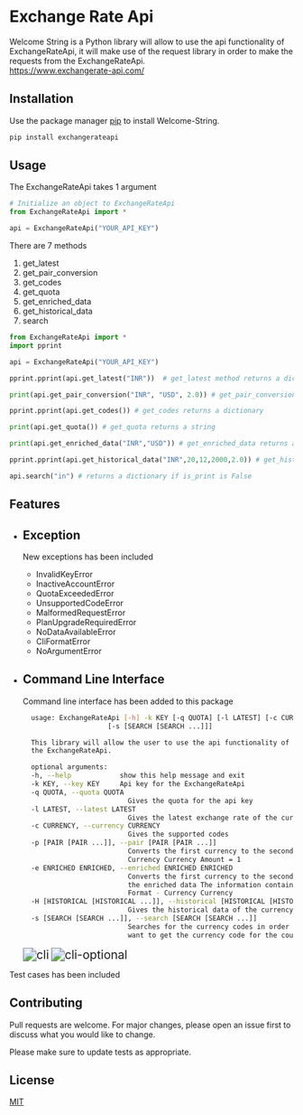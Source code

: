 # Exchange Rate Api

Welcome String is a Python library will allow to use the api functionality of ExchangeRateApi, it will make use of the
request library in order to make the requests from the ExchangeRateApi.<br>
https://www.exchangerate-api.com/

## Installation

Use the package manager [pip](https://pip.pypa.io/en/stable/) to install Welcome-String.

```bash
pip install exchangerateapi
```

## Usage

The ExchangeRateApi takes 1 argument

```python
# Initialize an object to ExchangeRateApi
from ExchangeRateApi import *

api = ExchangeRateApi("YOUR_API_KEY")
```

There are 7 methods

<ol>
    <li>
      get_latest
    </li>
    <LI>get_pair_conversion</LI>
    <li>get_codes</li>
    <li>get_quota</li>
    <li>get_enriched_data</li>
    <li>get_historical_data</li>
    <li>search</li>
</ol>

```python
from ExchangeRateApi import *
import pprint

api = ExchangeRateApi("YOUR_API_KEY")

pprint.pprint(api.get_latest("INR"))  # get_latest method returns a dictionary

print(api.get_pair_conversion("INR", "USD", 2.0)) # get_pair_conversion returns a string

pprint.pprint(api.get_codes()) # get_codes returns a dictionary

print(api.get_quota()) # get_quota returns a string

print(api.get_enriched_data("INR","USD")) # get_enriched_data returns a string

pprint.pprint(api.get_historical_data("INR",20,12,2000,2.0)) # get_historical_data returns a dictionary

api.search("in") # returns a dictionary if is_print is False
```

## Features
- ## **Exception**

  New exceptions has been included
  - InvalidKeyError
  - InactiveAccountError
  - QuotaExceededError
  - UnsupportedCodeError
  - MalformedRequestError
  - PlanUpgradeRequiredError
  - NoDataAvailableError
  - CliFormatError
  - NoArgumentError


- ## **Command Line Interface**

  Command line interface has been added to this package

  ```bash
    usage: ExchangeRateApi [-h] -k KEY [-q QUOTA] [-l LATEST] [-c CURRENCY] [-p [PAIR [PAIR ...]]] [-e ENRICHED ENRICHED] [-H [HISTORICAL [HISTORICAL ...]]]
                       [-s [SEARCH [SEARCH ...]]]

    This library will allow the user to use the api functionality of ExchangeRateApi, it will make use of the request library in order to make the requests from
    the ExchangeRateApi.

    optional arguments:
    -h, --help            show this help message and exit
    -k KEY, --key KEY     Api key for the ExchangeRateApi
    -q QUOTA, --quota QUOTA
                            Gives the quota for the api key
    -l LATEST, --latest LATEST
                            Gives the latest exchange rate of the currency
    -c CURRENCY, --currency CURRENCY
                            Gives the supported codes
    -p [PAIR [PAIR ...]], --pair [PAIR [PAIR ...]]
                            Converts the first currency to the second currency and if any amount is given it will be converted to the specified amount Format -
                            Currency Currency Amount = 1
    -e ENRICHED ENRICHED, --enriched ENRICHED ENRICHED
                            Converts the first currency to the second currency and if any amount is given it will be converted to the specified amount and gives
                            the enriched data The information contains : - Country - Two-Letter Code - Currency Name - Currency Name short - Symbol - Flag Url
                            Format - Currency Currency
    -H [HISTORICAL [HISTORICAL ...]], --historical [HISTORICAL [HISTORICAL ...]]
                            Gives the historical data of the currency and users should provide date, month and year Format - Currency Date Month Year Amount = 1
    -s [SEARCH [SEARCH ...]], --search [SEARCH [SEARCH ...]]
                            Searches for the currency codes in order to give the valid currency code Format - Key is_country=0 Provide is_country as 1 if you
                            want to get the currency code for the country else leave it empty
  ```

  <img src="https://drive.google.com/uc?export=view&id=1dXPaeYrGS3Rj7EiGlZimhVJeyPEwmgdU" alt="cli" style="zoom:150%;" />

  <img src="https://drive.google.com/uc?export=view&id=1Co-WTym1lZm5Zk3P3jd5X-zh1oOar6Gr" style="zoom:150%;"  alt="cli-optional" />

Test cases has been included

## Contributing

Pull requests are welcome. For major changes, please open an issue first to discuss what you would like to change.

Please make sure to update tests as appropriate.

## License

[MIT](https://github.com/TONYSTARK-EDITH/ExchangeRateApi/blob/934b1406451f5fcaaeb5da7462ad5ea59909847c/LICENSE.md)
